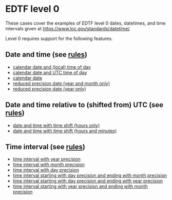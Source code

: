 # EDTF level 0

These cases cover the examples of EDTF level 0 dates, datetimes, and
time intervals given at https://www.loc.gov/standards/datetime/.

Level 0 requires support for the following features.

## Date and time (see [rules](../../rules/common.n3))

* [calendar date and (local) time of day](datetime/second-precision-local/)
* [calendar date and UTC time of day](datetime/second-precision-utc/)
* [calendar date](datetime/day-precision/)
* [reduced precision date (year and month only)](datetime/month-precision/)
* [reduced precision date (year only)](datetime/year-precision/)

## Date and time relative to (shifted from) UTC (see [rules](../../rules/level-0/shift/rules.n3))

* [date and time with time shift (hours only)](shift/hours/)
* [date and time with time shift (hours and minutes)](shift/hours-minutes/)

## Time interval (see [rules](../../rules/level-0/interval/rules.n3))

* [time interval with year precision](interval/year-precision/)
* [time interval with month precision](interval/month-precision/)
* [time interval with day precision](interval/day-precision/)
* [time interval starting with day precision and ending with month precision](interval/day-month-precision/)
* [time interval starting with day precision and ending with year precision](interval/day-year-precision/)
* [time interval starting with year precision and ending with month precision](interval/year-month-precision/)
